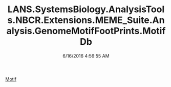 ﻿---
title: LANS.SystemsBiology.AnalysisTools.NBCR.Extensions.MEME_Suite.Analysis.GenomeMotifFootPrints.MotifDb
date: 6/16/2016 4:56:55 AM
---

[Motif](T-LANS.SystemsBiology.AnalysisTools.NBCR.Extensions.MEME_Suite.Analysis.GenomeMotifFootPrints.MotifDb.Motif.html)
